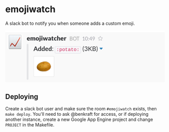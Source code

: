 emojiwatch
==========

A slack bot to notify you when someone adds a custom emoji.

![Screenshot of a new :potato: emoji](/screenshot.png?raw=true)

Deploying
---------
Create a slack bot user and make sure the room `#emojiwatch` exists, then `make deploy`.  You'll need to ask @benkraft for access, or if deploying another instance, create a new Google App Engine project and change `PROJECT` in the Makefile.
